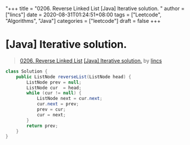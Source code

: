 "+++
title = "0206. Reverse Linked List [Java] Iterative solution. "
author = ["lincs"]
date = 2020-08-31T01:24:51+08:00
tags = ["Leetcode", "Algorithms", "Java"]
categories = ["leetcode"]
draft = false
+++

# [Java] Iterative solution.

> [0206. Reverse Linked List](https://leetcode-cn.com/problems/reverse-linked-list/)
> [[Java] Iterative solution.](https://leetcode-cn.com/problems/reverse-linked-list/solution/java-iterative-solution-by-lincs/) by [lincs](https://leetcode-cn.com/u/lincs/)

```java
class Solution {
    public ListNode reverseList(ListNode head) {
        ListNode prev = null;
        ListNode cur  = head;
        while (cur != null) {
            ListNode next = cur.next;
            cur.next = prev;
            prev = cur;
            cur = next;
        }
        return prev;
    }
}
```

